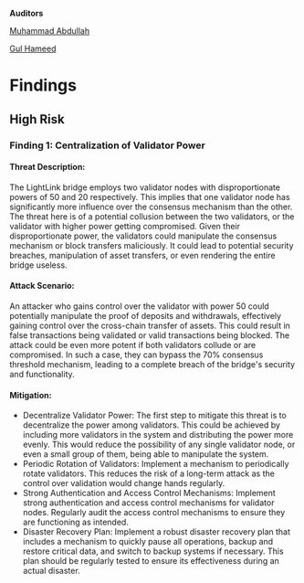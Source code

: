 **Auditors**

[Muhammad Abdullah](https://twitter.com/0x416264)

[Gul Hameed](https://twitter.com/CyberGul)

# Findings

## High Risk

### Finding 1: Centralization of Validator Power

#### Threat Description:
The LightLink bridge employs two validator nodes with disproportionate powers of 50 and 20 respectively. This implies that one validator node has significantly more influence over the consensus mechanism than the other.
The threat here is of a potential collusion between the two validators, or the validator with higher power getting compromised. Given their disproportionate power, the validators could manipulate the consensus mechanism or block transfers maliciously. It could lead to potential security breaches, manipulation of asset transfers, or even rendering the entire bridge useless.

#### Attack Scenario:
An attacker who gains control over the validator with power 50 could potentially manipulate the proof of deposits and withdrawals, effectively gaining control over the cross-chain transfer of assets. This could result in false transactions being validated or valid transactions being blocked.
The attack could be even more potent if both validators collude or are compromised. In such a case, they can bypass the 70% consensus threshold mechanism, leading to a complete breach of the bridge's security and functionality.

#### Mitigation:
- Decentralize Validator Power: The first step to mitigate this threat is to decentralize the power among validators. This could be achieved by including more validators in the system and distributing the power more evenly. This would reduce the
possibility of any single validator node, or even a small group of them, being able to manipulate the system.
- Periodic Rotation of Validators: Implement a mechanism to periodically rotate validators. This reduces the risk of a long-term attack as the control over validation would change hands regularly.
- Strong Authentication and Access Control Mechanisms: Implement strong authentication and access control mechanisms for validator nodes. Regularly audit the access control mechanisms to ensure they are functioning as intended.
- Disaster Recovery Plan: Implement a robust disaster recovery plan that includes a mechanism to quickly pause all operations, backup and restore critical data, and switch to backup systems if necessary. This plan should be regularly tested to ensure its effectiveness during an actual disaster.
